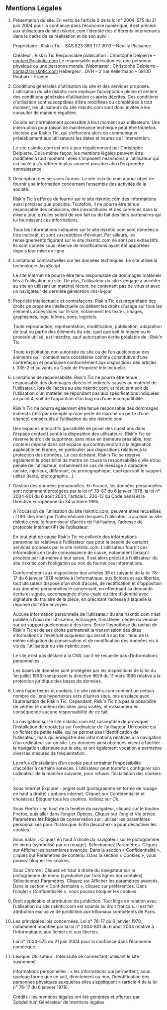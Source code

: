 ## Mentions Légales

1. Présentation du site.
    En vertu de l’article 6 de la loi n° 2004-575 du 21 juin 2004 pour la confiance dans l’économie numérique, il est précisé aux utilisateurs du site riskntic.com l’identité des différents intervenants dans le cadre de sa réalisation et de son suivi :

    Propriétaire : Risk’n Tic – SAS 823 360 177 0013 – Neuilly Plaisance

    Créateur : Risk’n Tic
    Responsable publication : Christophe Delpierre – contact@riskntic.com
    Le responsable publication est une personne physique ou une personne morale.
    Webmaster : Christophe Delpierre – contact@riskntic.com
    Hébergeur : OVH – 2 rue Kellermann – 59100 Roubaix – France.

2. Conditions générales d’utilisation du site et des services proposés.
    L’utilisation du site riskntic.com implique l’acceptation pleine et entière des conditions générales d’utilisation ci-après décrites. Ces conditions d’utilisation sont susceptibles d’être modifiées ou complétées à tout moment, les utilisateurs du site riskntic.com sont donc invités à les consulter de manière régulière.

    Ce site est normalement accessible à tout moment aux utilisateurs. Une interruption pour raison de maintenance technique peut être toutefois décidée par Risk’n Tic, qui s’efforcera alors de communiquer préalablement aux utilisateurs les dates et heures de l’intervention.

    Le site riskntic.com est mis à jour régulièrement par Christophe Delpierre. De la même façon, les mentions légales peuvent être modifiées à tout moment : elles s’imposent néanmoins à l’utilisateur qui est invité à s’y référer le plus souvent possible afin d’en prendre connaissance.

3. Description des services fournis.
    Le site riskntic.com a pour objet de fournir une information concernant l’ensemble des activités de la société.

    Risk’n Tic s’efforce de fournir sur le site riskntic.com des informations aussi précises que possible. Toutefois, il ne pourra être tenue responsable des omissions, des inexactitudes et des carences dans la mise à jour, qu’elles soient de son fait ou du fait des tiers partenaires qui lui fournissent ces informations.

    Tous les informations indiquées sur le site riskntic.com sont données à titre indicatif, et sont susceptibles d’évoluer. Par ailleurs, les renseignements figurant sur le site riskntic.com ne sont pas exhaustifs. Ils sont donnés sous réserve de modifications ayant été apportées depuis leur mise en ligne.

4. Limitations contractuelles sur les données techniques.
    Le site utilise la technologie JavaScript.

    Le site Internet ne pourra être tenu responsable de dommages matériels liés à l’utilisation du site. De plus, l’utilisateur du site s’engage à accéder au site en utilisant un matériel récent, ne contenant pas de virus et avec un navigateur de dernière génération mis-à-jour

5. Propriété intellectuelle et contrefaçons.
    Risk’n Tic est propriétaire des droits de propriété intellectuelle ou détient les droits d’usage sur tous les éléments accessibles sur le site, notamment les textes, images, graphismes, logo, icônes, sons, logiciels.

    Toute reproduction, représentation, modification, publication, adaptation de tout ou partie des éléments du site, quel que soit le moyen ou le procédé utilisé, est interdite, sauf autorisation écrite préalable de : Risk’n Tic.

    Toute exploitation non autorisée du site ou de l’un quelconque des éléments qu’il contient sera considérée comme constitutive d’une contrefaçon et poursuivie conformément aux dispositions des articles L.335-2 et suivants du Code de Propriété Intellectuelle.

6. Limitations de responsabilité.
    Risk’n Tic ne pourra être tenue responsable des dommages directs et indirects causés au matériel de l’utilisateur, lors de l’accès au site riskntic.com, et résultant soit de l’utilisation d’un matériel ne répondant pas aux spécifications indiquées au point 4, soit de l’apparition d’un bug ou d’une incompatibilité.

    Risk’n Tic ne pourra également être tenue responsable des dommages indirects (tels par exemple qu’une perte de marché ou perte d’une chance) consécutifs à l’utilisation du site riskntic.com.

    Des espaces interactifs (possibilité de poser des questions dans l’espace contact) sont à la disposition des utilisateurs. Risk’n Tic se réserve le droit de supprimer, sans mise en demeure préalable, tout contenu déposé dans cet espace qui contreviendrait à la législation applicable en France, en particulier aux dispositions relatives à la protection des données. Le cas échéant, Risk’n Tic se réserve également la possibilité de mettre en cause la responsabilité civile et/ou pénale de l’utilisateur, notamment en cas de message à caractère raciste, injurieux, diffamant, ou pornographique, quel que soit le support utilisé (texte, photographie…).

7. Gestion des données personnelles.
    En France, les données personnelles sont notamment protégées par la loi n° 78-87 du 6 janvier 1978, la loi n° 2004-801 du 6 août 2004, l’article L. 226-13 du Code pénal et la Directive Européenne du 24 octobre 1995.

    A l’occasion de l’utilisation du site riskntic.com, peuvent êtres recueillies : l’URL des liens par l’intermédiaire desquels l’utilisateur a accédé au site riskntic.com, le fournisseur d’accès de l’utilisateur, l’adresse de protocole Internet (IP) de l’utilisateur.

    En tout état de cause Risk’n Tic ne collecte des informations personnelles relatives à l’utilisateur que pour le besoin de certains services proposés par le site riskntic.com. L’utilisateur fournit ces informations en toute connaissance de cause, notamment lorsqu’il procède par lui-même à leur saisie. Il est alors précisé à l’utilisateur du site riskntic.com l’obligation ou non de fournir ces informations.

    Conformément aux dispositions des articles 38 et suivants de la loi 78-17 du 6 janvier 1978 relative à l’informatique, aux fichiers et aux libertés, tout utilisateur dispose d’un droit d’accès, de rectification et d’opposition aux données personnelles le concernant, en effectuant sa demande écrite et signée, accompagnée d’une copie du titre d’identité avec signature du titulaire de la pièce, en précisant l’adresse à laquelle la réponse doit être envoyée.

    Aucune information personnelle de l’utilisateur du site riskntic.com n’est publiée à l’insu de l’utilisateur, échangée, transférée, cédée ou vendue sur un support quelconque à des tiers. Seule l’hypothèse du rachat de Risk’n Tic et de ses droits permettrait la transmission des dites informations à l’éventuel acquéreur qui serait à son tour tenu de la même obligation de conservation et de modification des données vis à vis de l’utilisateur du site riskntic.com.

    Le site n’est pas déclaré à la CNIL car il ne recueille pas d’informations personnelles. .

    Les bases de données sont protégées par les dispositions de la loi du 1er juillet 1998 transposant la directive 96/9 du 11 mars 1996 relative à la protection juridique des bases de données.

8. Liens hypertextes et cookies.
    Le site riskntic.com contient un certain nombre de liens hypertextes vers d’autres sites, mis en place avec l’autorisation de Risk’n Tic. Cependant, Risk’n Tic n’a pas la possibilité de vérifier le contenu des sites ainsi visités, et n’assumera en conséquence aucune responsabilité de ce fait.

    La navigation sur le site riskntic.com est susceptible de provoquer l’installation de cookie(s) sur l’ordinateur de l’utilisateur. Un cookie est un fichier de petite taille, qui ne permet pas l’identification de l’utilisateur, mais qui enregistre des informations relatives à la navigation d’un ordinateur sur un site. Les données ainsi obtenues visent à faciliter la navigation ultérieure sur le site, et ont également vocation à permettre diverses mesures de fréquentation.

    Le refus d’installation d’un cookie peut entraîner l’impossibilité d’accéder à certains services. L’utilisateur peut toutefois configurer son ordinateur de la manière suivante, pour refuser l’installation des cookies :

    Sous Internet Explorer : onglet outil (pictogramme en forme de rouage en haut a droite) / options internet. Cliquez sur Confidentialité et choisissez Bloquer tous les cookies. Validez sur Ok.

    Sous Firefox : en haut de la fenêtre du navigateur, cliquez sur le bouton Firefox, puis aller dans l’onglet Options. Cliquer sur l’onglet Vie privée.
    Paramétrez les Règles de conservation sur : utiliser les paramètres personnalisés pour l’historique. Enfin décochez-la pour désactiver les cookies.

    Sous Safari : Cliquez en haut à droite du navigateur sur le pictogramme de menu (symbolisé par un rouage). Sélectionnez Paramètres. Cliquez sur Afficher les paramètres avancés. Dans la section « Confidentialité », cliquez sur Paramètres de contenu. Dans la section « Cookies », vous pouvez bloquer les cookies.

    Sous Chrome : Cliquez en haut à droite du navigateur sur le pictogramme de menu (symbolisé par trois lignes horizontales). Sélectionnez Paramètres. Cliquez sur Afficher les paramètres avancés. Dans la section « Confidentialité », cliquez sur préférences. Dans l’onglet « Confidentialité », vous pouvez bloquer les cookies.

9. Droit applicable et attribution de juridiction.
    Tout litige en relation avec l’utilisation du site riskntic.com est soumis au droit français. Il est fait attribution exclusive de juridiction aux tribunaux compétents de Paris.

10. Les principales lois concernées.
    Loi n° 78-17 du 6 janvier 1978, notamment modifiée par la loi n° 2004-801 du 6 août 2004 relative à l’informatique, aux fichiers et aux libertés.

    Loi n° 2004-575 du 21 juin 2004 pour la confiance dans l’économie numérique.

11. Lexique.
    Utilisateur : Internaute se connectant, utilisant le site susnommé.

    Informations personnelles : « les informations qui permettent, sous quelque forme que ce soit, directement ou non, l’identification des personnes physiques auxquelles elles s’appliquent » (article 4 de la loi n° 78-17 du 6 janvier 1978).

    Crédits : les mentions légales ont été générées et offertes par Subdelirium Générateur de mentions légales

